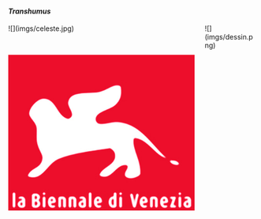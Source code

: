 #### *Transhumus*

<div class="columns">
<div class="column" width="33%">
![](imgs/celeste.jpg)

 

![](imgs/biennale.jpg)
</div>
<div class="column" width="66%">
![](imgs/dessin.png)
</div>
</div>

